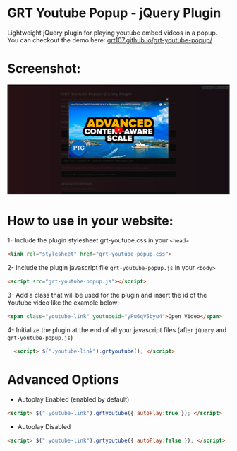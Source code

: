 # GRT Youtube Popup - jQuery Plugin
Lightweight jQuery plugin for playing youtube embed videos in a popup. 
You can checkout the demo here: [grt107.github.io/grt-youtube-popup/](http://grt107.github.io/grt-youtube-popup/)

# Screenshot:
![Alt text](/screenshot.jpg?raw=true "Demo Screenshot")

# How to use in your website:
1- Include the plugin stylesheet grt-youtube.css in your ```<head>```

  ```html
  <link rel="stylesheet" href="grt-youtube-popup.css">
  ```

2- Include the plugin javascript file ```grt-youtube-popup.js``` in your ```<body>```

  ```html
  <script src="grt-youtube-popup.js"></script>
  ```

3- Add a class that will be used for the plugin and insert the id of the Youtube video like the example below:

  ```html
  <span class="youtube-link" youtubeid="yPu6qV5byu4">Open Video</span>
  ```
  
4- Initialize the plugin at the end of all your javascript files (after ```jQuery``` and ```grt-youtube-popup.js```)

```html
  <script> $(".youtube-link").grtyoutube(); </script>
  ```

# Advanced Options
- Autoplay Enabled (enabled by default)

```html
<script> $(".youtube-link").grtyoutube({ autoPlay:true }); </script>
```

- Autoplay Disabled

```html
<script> $(".youtube-link").grtyoutube({ autoPlay:false }); </script>
```
